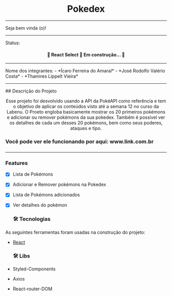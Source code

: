 
<h1 align="center">Pokedex</h1>

<hr/>
Seja bem vinda (o)! 
<hr/>
Status: 
<h4 align="center"> 
	🚧  React Select 🚀 Em construção...  🚧
</h4>

<hr/>
Nome dos integrantes: 
- *Ícaro Ferreira do Amaral*
- *José Rodolfo Valério Costa*
- *Thamires Lippelt Vieira*
<hr/>
## Descrição do Projeto
<p align="center">
  Esse projeto foi desvolvido usando a API da PokéAPI como referência e tem o objetivo de aplicar 
  os conteúdos visto até a semana 12 no curso da Labenu.
    O Proeto engloba basicamente mostrar os 20 primeiros pokémons e adicionar ou remover pokémons da sua pokedex. 
    Também é possível ver os detalhes de cada um desses 20 pokémons, bem como seus poderes, ataques e tipo.
</p>

<h3>Você pode ver ele funcionando por aqui: www.link.com.br <h3>
<hr/>
  
### Features
-[x] Lista de Pokémons
-[x] Adicionar e Remover pokémons na Pokedex
-[x] Lista de Pokémons adicionados
-[x] Ver detalhes do pokémon

  ### 🛠 Tecnologias

As seguintes ferramentas foram usadas na construção do projeto:

- [React](https://pt-br.reactjs.org/)
  
  ### 🛠 Libs
- Styled-Components
- Axios
- React-router-DOM
  
  
  
  
